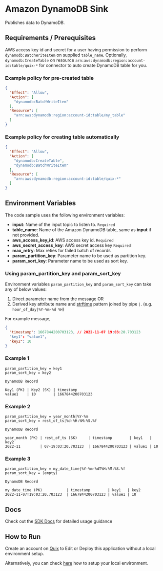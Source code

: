 # Amazon DynamoDB Sink

Publishes data to DynamoDB.

## Requirements / Prerequisites

AWS access key id and secret for a user having permission to perform `dynamodb:BatchWriteItem` on supplied `table_name`.
Optionally, `dynamodb:CreateTable` on resource `arn:aws:dynamodb:region:account-id:table/quix-*` for connector to auto
create DynamoDB table for you.

### Example policy for pre-created table

```json
{
  "Effect": "Allow",
  "Action": [
    "dynamodb:BatchWriteItem"
  ],
  "Resource": [
    "arn:aws:dynamodb:region:account-id:table/my_table"
  ]
}
```

### Example policy for creating table automatically

```json
{
  "Effect": "Allow",
  "Action": [
    "dynamodb:CreateTable",
    "dynamodb:BatchWriteItem"
  ],
  "Resource": [
    "arn:aws:dynamodb:region:account-id:table/quix-*"
  ]
}
```

## Environment Variables

The code sample uses the following environment variables:

- **input**: Name of the input topic to listen to. `Required`
- **table_name**: Name of the Amazon DynamoDB table, same as **input** if not provided.
- **aws_access_key_id**: AWS access key id. `Required`
- **aws_secret_access_key**: AWS secret access key `Required`
- **max_retry**: Max reties for failed batch of records
- **param_partition_key**: Parameter name to be used as partition key.
- **param_sort_key**: Parameter name to be used as sort key.

### Using param_partition_key and param_sort_key

Environment variables `param_partition_key` and `param_sort_key` can take any of below values:

1. Direct parameter name from the message OR
2. Derived key attribute name and [strftime](https://docs.python.org/3/library/datetime.html#datetime.date.strftime) pattern joined
   by pipe `|`. (e.g. `hour_of_day|%Y-%m-%d %H`)

For example message,

```json
{
  "timestamp": 1667844200703123, // 2022-11-07 19:03:20.703123
  "key1": "value1",
  "key2": 10
}
```

### Example 1
```
param_partition_key = key1
param_sort_key = key2

DynamoDB Record

Key1 (PK) | Key2 (SK) | timestamp
value1    | 10        | 1667844200703123
```

### Example 2
```
param_partition_key = year_month|%Y-%m
param_sort_key = rest_of_ts|%d-%H:%M:%S.%f

DynamoDB Record

year_month (PK) | rest_of_ts (SK)     | timestamp        | key1   | key2
2022-11         | 07-19:03:20.703123  | 1667844200703123 | value1 | 10
```

### Example 3
```
param_partition_key = my_date_time|%Y-%m-%dT%H:%M:%S.%f
param_sort_key = (empty)

DynamoDB Record

my_date_time (PK)           | timestamp        | key1   | key2
2022-11-07T19:03:20.703123  | 1667844200703123 | value1 | 10
```

## Docs

Check out the [SDK Docs](https://quix.ai/docs/sdk/introduction.html) for detailed usage guidance

## How to Run

Create an account on [Quix](https://portal.platform.quix.ai/self-sign-up?xlink=github) to Edit or Deploy this
application without a local environment setup.

Alternatively, you can check [here](https://quix.ai/docs/sdk/python-setup.html) how to setup your local environment.